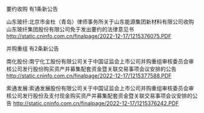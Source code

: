 要约收购 有1条新公告 

山东玻纤:北京市金杜（青岛）律师事务所关于山东能源集团新材料有限公司收购山东玻纤集团股份有限公司免于发出要约的法律意见书 http://static.cninfo.com.cn/finalpage/2022-12-17/1215376075.PDF 

并购重组 有2条新公告 

南化股份:南宁化工股份有限公司关于中国证监会上市公司并购重组审核委员会审核公司发行股份购买资产并募集配套资金暨关联交易事项会议安排的公告 http://static.cninfo.com.cn/finalpage/2022-12-17/1215377588.PDF 

索通发展:索通发展股份有限公司关于中国证监会上市公司并购重组审核委员会审核公司发行股份及支付现金购买资产并募集配套资金暨关联交易事项会议安排的公告 http://static.cninfo.com.cn/finalpage/2022-12-17/1215376242.PDF 

